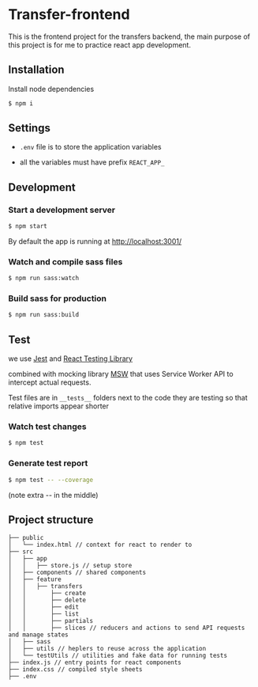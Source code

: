 Transfer-frontend
====

This is the frontend project for the transfers backend,
the main purpose of this project is for me to practice
react app development.

## Installation
Install node dependencies
```bash
$ npm i
```
## Settings

- `.env` file is to store the application variables

- all the variables must have prefix `REACT_APP_`

## Development

### Start a development server

```bash
$ npm start
```

By default the app is running at [http://localhost:3001/](http://localhost:3001/)


### Watch and compile sass files

```bash
$ npm run sass:watch
```

### Build sass for production

```bash
$ npm run sass:build
```

## Test
we use [Jest](https://jestjs.io/) and [React Testing Library](https://testing-library.com/docs/react-testing-library/intro/)

combined with mocking library [MSW](https://mswjs.io/) that uses Service Worker API to intercept actual requests.

Test files are in `__tests__` folders next to the code they are testing so that relative imports appear shorter

### Watch test changes

```bash
$ npm test
```

### Generate test report

```bash
$ npm test -- --coverage
```
(note extra -- in the middle)

## Project structure

```
├── public
│   └── index.html // context for react to render to
├── src
│   ├── app
│   │   ├── store.js // setup store
│   ├── components // shared components
│   ├── feature
│   │   ├── transfers
│   │       ├── create
│   │       ├── delete
│   │       ├── edit
│   │       ├── list
│   │       ├── partials
│   │       ├── slices // reducers and actions to send API requests and manage states
│   ├── sass
│   ├── utils // heplers to reuse across the application
│   └── testUtils // utilities and fake data for running tests
├── index.js // entry points for react components
├── index.css // compiled style sheets
├── .env
```
